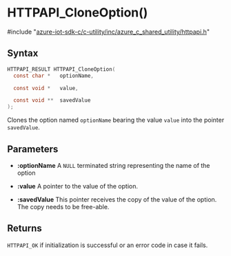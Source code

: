 # HTTPAPI_CloneOption()

\#include "[azure-iot-sdk-c/c-utility/inc/azure_c_shared_utility/httpapi.h](../iot-c-ref-httpapi-h.md)"  

## Syntax

```C
HTTPAPI_RESULT HTTPAPI_CloneOption(
  const char *   optionName,

  const void *   value,

  const void **  savedValue
);
```

Clones the option named `optionName` bearing the value `value` into the pointer `savedValue`.

## Parameters
* **:optionName** A `NULL` terminated string representing the name of the option 

* **:value** A pointer to the value of the option. 

* **:savedValue** This pointer receives the copy of the value of the option. The copy needs to be free-able.

## Returns
`HTTPAPI_OK` if initialization is successful or an error code in case it fails.

